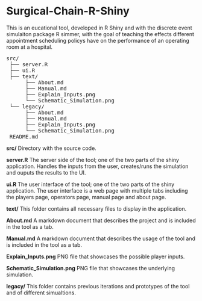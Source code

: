 # Surgical-Chain-R-Shiny
This is an eucational tool, developed in R Shiny and with the discrete event simulaiton package R simmer, with the goal of teaching the effects different appointment scheduling policys have on the performance of an operating room at a hospital. 

<pre>
src/  
 ├── server.R  
 ├── ui.R   
 ├── text/  
      ├── About.md  
      ├── Manual.md
      ├── Explain_Inputs.png 
      └── Schematic_Simulation.png 
 └── legacy/  
      ├── About.md  
      ├── Manual.md
      ├── Explain_Inputs.png 
      └── Schematic_Simulation.png
 README.md  
</pre>


**src/** Directory with the source code.

**server.R** The server side of the tool; one of the two parts of the shiny application. Handles the inputs from the user, creates/runs the simulation and ouputs the results to the UI.

**ui.R** The user interface of the tool; one of the two parts of the shiny application. The user interface is a web page with multiple tabs including the players page, operators page, manual page and about page. 

**text/** This folder contains all necessary files to display in the application.

**About.md** A markdown document that describes the project and is included in the tool as a tab. 

**Manual.md** A markdown document that describes the usage of the tool and is included in the tool as a tab. 

**Explain_Inputs.png** PNG file that showcases the possible player inputs.

**Schematic_Simulation.png** PNG file that showcases the underlying simulation. 

**legacy/** This folder contains previous iterations and prototypes of the tool and of different simualtions.
